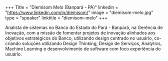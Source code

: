 +++
Title = "Diemisom Melo (Banpará - PA)"
linkedin = "https://www.linkedin.com/in/diemisom/"
image = "diemisom-melo.jpg"
type = "speaker"
linktitle = "diemisom-melo"
+++

Analista de sistemas no Banco do Estado do Pará - Banpará, na Gerência de Inovação, com a missão de fomentar projetos de inovação alinhados aos objetivos estratégicos do Banco, utilizando design centrado no usuário, co-criando soluções utilizando Design Thinking, Design de Serviços, Analytics, Machine Learning e desenvolvimento de software com foco experiência do usuário.
